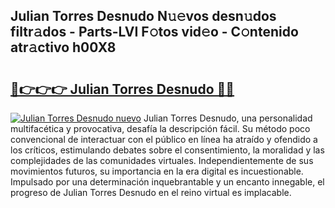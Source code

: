 ## Julian Torres Desnudo N𝚞𝚎vos desn𝚞dos filtr𝚊dos - Parts-LVI F𝚘tos vid𝚎o - C𝚘ntenido atr𝚊ctivo h00X8

# <h2><a href="http://mb0keqr.tromn.icu/?c=Julian+Torres+Desnudo">🔗👉👉👉 Julian Torres Desnudo 🔗🔗</a></h2>

[![Julian Torres Desnudo nuevo](https://i.imgur.com/pEAQMta.gif)](http://mb0keqr.tromn.icu/?c=Julian+Torres+Desnudo)
Julian Torres Desnudo, una personalidad multifacética y provocativa, desafía la descripción fácil. Su método poco convencional de interactuar con el público en línea ha atraído y ofendido a los críticos, estimulando debates sobre el consentimiento, la moralidad y las complejidades de las comunidades virtuales. Independientemente de sus movimientos futuros, su importancia en la era digital es incuestionable. Impulsado por una determinación inquebrantable y un encanto innegable, el progreso de Julian Torres Desnudo en el reino virtual es implacable.
